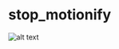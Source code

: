 # stop_motionify

![alt text](https://github.com/emuuuuuuu/stop_motionify/blob/main/gif0001-0110_1.gif "Animation")
